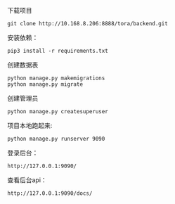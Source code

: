 下载项目
```
git clone http://10.168.8.206:8888/tora/backend.git
```
安装依赖： 
```
pip3 install -r requirements.txt
```

创建数据表
```
python manage.py makemigrations
python manage.py migrate
```

创建管理员
```
python manage.py createsuperuser
```

项目本地跑起来:
```
python manage.py runserver 9090
```

登录后台：
```
http://127.0.0.1:9090/
```
查看后台api：
```
http://127.0.0.1:9090/docs/
```


